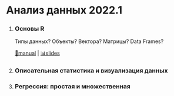 # Анализ данных 2022.1



1. ### Основы R

   Типы данных? Объекты? Вектора? Матрицы? Data Frames? 

   [📖manual](./1_basic/index.html) | [📊slides](./1_basic/slides.html)

   

2. ### Описательная статистика и визуализация данных

   

   

3. ### Регрессия: простая и множественная



